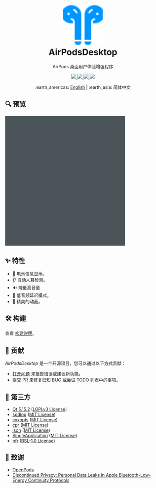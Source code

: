 <h1 align="center">
    <a href="https://github.com/SpriteOvO/AirPodsDesktop"><img src="/Source/Resource/Image/Icon.svg" alt="Icon" width="128"></a>
    <br>
    AirPodsDesktop
</h1>
<p align="center">AirPods 桌面用户体验增强程序</p>
<p align="center">
    <a href="https://github.com/SpriteOvO/AirPodsDesktop/actions/workflows/windows.yml">
        <img src="https://github.com/SpriteOvO/AirPodsDesktop/actions/workflows/windows.yml/badge.svg"/>
    </a>
    <a href="https://github.com/SpriteOvO/AirPodsDesktop/releases">
        <img src="https://img.shields.io/github/v/release/SpriteOvO/AirPodsDesktop?include_prereleases"/>
    </a>
    <a href="https://github.com/SpriteOvO/AirPodsDesktop/compare">
        <img src="https://img.shields.io/badge/PRs-welcome-brightgreen.svg"/>
    </a>
    <a href="/LICENSE">
        <img src="https://img.shields.io/badge/license-GPLv3-yellow.svg"/>
    </a>
</p>
<p align="center">:earth_americas: <a href="/README.md">English</a> | :earth_asia: 简体中文</p>

## :mag: 预览
![Preview Image](/Assets/Preview.gif)

## :sparkles: 特性
* :battery: 电池信息显示。
* :ear: 自动人耳检测。
* :sound: 降低高音量
* :rocket: 低音频延迟模式。
* :rainbow: 精美的动画。  

## :hammer_and_wrench: 构建
查看 [构建说明](/Docs/Build.md)。

## :handshake: 贡献
*AirPodsDesktop* 是一个开源项目，您可以通过以下方式贡献：
* [打开问题](https://github.com/SpriteOvO/AirPodsDesktop/issues/new/choose) 来报告错误或建议新功能。
* [提交 PR](https://github.com/SpriteOvO/AirPodsDesktop/compare) 来修复已知 BUG 或尝试 TODO 列表中的事项。

## :gem: 第三方
* [Qt 5.15.2](https://www.qt.io/download-qt-installer) ([LGPLv3 License](https://doc.qt.io/qt-5/lgpl.html))
* [spdlog](https://github.com/gabime/spdlog) ([MIT License](https://github.com/gabime/spdlog/blob/v1.x/LICENSE))
* [cxxopts](https://github.com/jarro2783/cxxopts) ([MIT License](https://github.com/jarro2783/cxxopts/blob/master/LICENSE))
* [cpr](https://github.com/whoshuu/cpr) ([MIT License](https://github.com/whoshuu/cpr/blob/master/LICENSE))
* [json](https://github.com/nlohmann/json) ([MIT License](https://github.com/nlohmann/json/blob/develop/LICENSE.MIT))
* [SingleApplication](https://github.com/itay-grudev/SingleApplication) ([MIT License](https://github.com/itay-grudev/SingleApplication/blob/master/LICENSE))
* [pfr](https://github.com/boostorg/pfr) ([BSL-1.0 License](https://github.com/boostorg/pfr/blob/develop/LICENSE_1_0.txt))

## :beer: 致谢
* [OpenPods](https://github.com/adolfintel/OpenPods)
* [Discontinued Privacy: Personal Data Leaks in Apple Bluetooth-Low-Energy Continuity Protocols](https://hal.inria.fr/hal-02394619/document)
